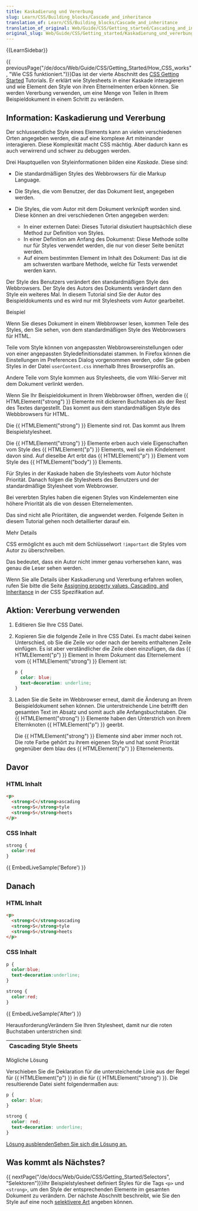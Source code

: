```yaml
---
title: Kaskadierung und Vererbung
slug: Learn/CSS/Building_blocks/Cascade_and_inheritance
translation_of: Learn/CSS/Building_blocks/Cascade_and_inheritance
translation_of_original: Web/Guide/CSS/Getting_started/Cascading_and_inheritance
original_slug: Web/Guide/CSS/Getting_started/Kaskadierung_und_vererbung
---
```

{{LearnSidebar}}

{{ previousPage("/de/docs/Web/Guide/CSS/Getting_Started/How_CSS_works", "Wie CSS funktioniert.")}}Das ist der vierte Abschnitt des [CSS Getting Started](/de/docs/Web/Guide/CSS/Getting_Started) Tutorials. Er erklärt wie Stylesheets in einer Kaskade interagieren und wie Element den Style von ihren Elternelmenten erben können. Sie werden Vererbung verwenden, um eine Menge von Teilen in Ihrem Beispieldokument in einem Schritt zu verändern.

## Information: Kaskadierung und Vererbung

Der schlussendliche Style eines Elements kann an vielen verschiedenen Orten angegeben werden, die auf eine komplexe Art miteinander interagieren. Diese Komplexität macht CSS mächtig. Aber dadurch kann es auch verwirrend und schwer zu debuggen werden.

Drei Hauptquellen von Styleinformationen bilden eine _Kaskade_. Diese sind:

- Die standardmäßigen Styles des Webbrowsers für die Markup Language.
- Die Styles, die vom Benutzer, der das Dokument liest, angegeben werden.
- Die Styles, die vom Autor mit dem Dokument verknüpft worden sind. Diese können an drei verschiedenen Orten angegeben werden:

  - In einer externen Datei: Dieses Tutorial diskutiert hauptsächlich diese Method zur Definition von Styles.
  - In einer Definition am Anfang des Dokumenst: Diese Methode sollte nur für Styles verwendet werden, die nur von dieser Seite benützt werden.
  - Auf einem bestimmten Element im Inhalt des Dokument: Das ist die am schwersten wartbare Methode, welche für Tests verwendet werden kann.

Der Style des Benutzers verändert den standardmäßigen Style des Webbrowsers. Der Style des Autors des Dokuments verändert dann den Style ein weiteres Mal. In diesem Tutorial sind Sie der Autor des Beispieldokuments und es wird nur mit Stylesheets vom Autor gearbeitet.

Beispiel

Wenn Sie dieses Dokument in einem Webbrowser lesen, kommen Teile des Styles, den Sie sehen, von dem standardmäßigen Style des Webbrowsers für HTML.

Teile vom Style können von angepassten Webbrowsereinstellungen oder von einer angepassten Styledefinitionsdatei stammen. In Firefox können die Einstellungen im Preferences Dialog vorgenommen werden, oder Sie geben Styles in der Datei `userContent.css` innerhalb Ihres Browserprofils an.

Andere Teile vom Style kommen aus Stylesheets, die vom Wiki-Server mit dem Dokument verlinkt werden.

Wenn Sie Ihr Beispieldokument in Ihrem Webbrowser öffnen, werden die {{ HTMLElement("strong") }} Elemente mit dickeren Buchstaben als der Rest des Textes dargestellt. Das kommt aus dem standardmäßigen Style des Webbbrowsers für HTML.

Die {{ HTMLElement("strong") }} Elemente sind rot. Das kommt aus Ihrem Beispielstylesheet.

Die {{ HTMLElement("strong") }} Elemente erben auch viele Eigenschaften vom Style des {{ HTMLElement("p") }} Elements, weil sie ein Kindelement davon sind. Auf dieselbe Art erbt das {{ HTMLElement("p") }} Element vom Style des {{ HTMLElement("body") }} Elements.

Für Styles in der Kaskade haben die Stylesheets vom Autor höchste Priorität. Danach folgen die Stylesheets des Benutzers und der standardmäßige Stylesheet vom Webbrowser.

Bei vererbten Styles haben die eigenen Styles von Kindelementen eine höhere Priorität als die von dessen Elternelementen.

Das sind nicht alle Prioritäten, die angwendet werden. Folgende Seiten in diesem Tutorial gehen noch detaillierter darauf ein.

Mehr Details

CSS ermöglicht es auch mit dem Schlüsselwort `!important` die Styles vom Autor zu überschreiben.

Das bedeutet, dass ein Autor nicht immer genau vorhersehen kann, was genau die Leser sehen werden.

Wenn Sie alle Details über Kaskadierung und Vererbung erfahren wollen, rufen Sie bitte die Seite [Assigning property values, Cascading, and Inheritance](http://www.w3.org/TR/CSS21/cascade.html) in der CSS Spezifikation auf.

## Aktion: Vererbung verwenden

1.  Editieren Sie Ihre CSS Datei.
2.  Kopieren Sie die folgende Zeile in Ihre CSS Datei. Es macht dabei keinen Unterschied, ob Sie die Zeile vor oder nach der bereits enthaltenen Zeile einfügen. Es ist aber verständlicher die Zeile oben einzufügen, da das {{ HTMLElement("p") }} Element in Ihrem Dokument das Elternelement vom {{ HTMLElement("strong") }} Element ist:

    ```css
    p {
      color: blue;
      text-decoration: underline;
    }
    ```

3.  Laden Sie die Seite im Webbrowser erneut, damit die Änderung an Ihrem Beispieldokument sehen können. Die unterstreichende Line betrifft den gesamten Text im Absatz und somit auch alle Anfangsbuchstaben. Die {{ HTMLElement("strong") }} Elemente haben den Unterstrich von ihrem Elternknoten {{ HTMLElement("p") }} geerbt.

    Die {{ HTMLElement("strong") }} Elemente sind aber immer noch rot. Die rote Farbe gehört zu ihrem eigenen Style und hat somit Priorität gegenüber dem blau des {{ HTMLElement("p") }} Elternelements.

## Davor

### HTML Inhalt

```html
<p>
  <strong>C</strong>ascading
  <strong>S</strong>tyle
  <strong>S</strong>heets
</p>
```

### CSS Inhalt

```css
strong {
  color:red
}
```

{{ EmbedLiveSample('Before') }}

## Danach

### HTML Inhalt

```html
<p>
  <strong>C</strong>ascading
  <strong>S</strong>tyle
  <strong>S</strong>heets
</p>
```

### CSS Inhalt

```css
p {
  color:blue;
  text-decoration:underline;
}

strong {
  color:red;
}
```

{{ EmbedLiveSample('After') }}

HerausforderungVerändern Sie Ihren Stylesheet, damit nur die roten Buchstaben unterstrichen sind:

| **C**ascading **S**tyle **S**heets |
| ---------------------------------- |

Mögliche Lösung

Verschieben Sie die Deklaration für die untersteichende Linie aus der Regel für {{ HTMLElement("p") }} in die für {{ HTMLElement("strong") }}. Die resultierende Datei sieht folgendermaßen aus:

```css
p {
  color: blue;
}

strong {
  color: red;
  text-decoration: underline;
}
```

[Lösung ausblenden](#challenge)[Sehen Sie sich die Lösung an.](#tutochallenge "Eine mögliche Lösung für die Herausforderung darstellen")

## Was kommt als Nächstes?

{{ nextPage("/de/docs/Web/Guide/CSS/Getting_Started/Selectors", "Selektoren")}}Ihr Beispielstylesheet definiert Styles für die Tags `<p>` und `<strong>`, um den Style der entsprechenden Elemente im gesamten Dokument zu verändern. Der nächste Abschnitt beschreibt, wie Sie den Style auf eine noch [selektivere Art](/de/docs/Web/Guide/CSS/Getting_Started/Selektoren) angeben können.
